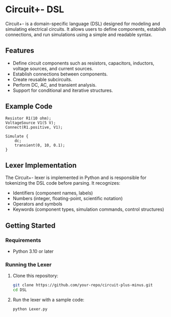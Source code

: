 # Circuit+- DSL

Circuit+- is a domain-specific language (DSL) designed for modeling and simulating electrical circuits. It allows users to define components, establish connections, and run simulations using a simple and readable syntax.

## Features
- Define circuit components such as resistors, capacitors, inductors, voltage sources, and current sources.
- Establish connections between components.
- Create reusable subcircuits.
- Perform DC, AC, and transient analysis.
- Support for conditional and iterative structures.

## Example Code
```circuit+
Resistor R1(10 ohm);
VoltageSource V1(5 V);
Connect(R1.positive, V1);

Simulate {
    dc;
    transient(0, 10, 0.1);
}
```

## Lexer Implementation
The Circuit+- lexer is implemented in Python and is responsible for tokenizing the DSL code before parsing. It recognizes:
- Identifiers (component names, labels)
- Numbers (integer, floating-point, scientific notation)
- Operators and symbols
- Keywords (component types, simulation commands, control structures)

## Getting Started
### Requirements
- Python 3.10 or later

### Running the Lexer
1. Clone this repository:
   ```sh
   git clone https://github.com/your-repo/circuit-plus-minus.git
   cd DSL
   ```
2. Run the lexer with a sample code:
   ```sh
   python Lexer.py 
   ```



